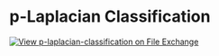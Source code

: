 # p-Laplacian Classification

[![View p-laplacian-classification on File Exchange](https://www.mathworks.com/matlabcentral/images/matlab-file-exchange.svg)](https://de.mathworks.com/matlabcentral/fileexchange/99989-p-laplacian-classification)

